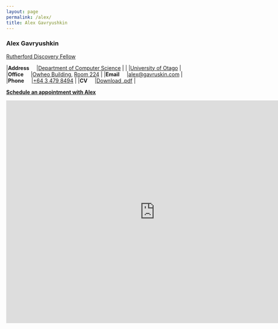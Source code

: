 ```yaml
---
layout: page
permalink: /alex/
title: Alex Gavryushkin
---
```


<h3>Alex Gavryushkin</h3>

[Rutherford Discovery Fellow](https://royalsociety.org.nz/what-we-do/funds-and-opportunities/rutherford-discovery-fellowships)

|**Address**&nbsp;&nbsp;&nbsp;&nbsp;	|[Department of Computer Science](http://www.cs.otago.ac.nz/)						|
|					|[University of Otago](http://www.cs.otago.ac.nz/)							|
|**Office**&nbsp;&nbsp;&nbsp;&nbsp;	|[Owheo Building](https://goo.gl/maps/tCyUmHrfBE72), [Room 224](https://goo.gl/maps/9adDyFtDWJD2)	|
|**Email**&nbsp;&nbsp;&nbsp;&nbsp;	|[alex@gavruskin.com](mailto:alex@gavruskin.com)							|
|**Phone**&nbsp;&nbsp;&nbsp;&nbsp;	|[+64 3 479 8494](tel:+64-3-479-8494)									|
|**CV**&nbsp;&nbsp;&nbsp;&nbsp;		|[Download .pdf](/alex/AGcv_short.pdf)									|

**[Schedule an appointment with Alex](https://doodle.com/gavruskin/)**

<iframe src="https://calendar.google.com/calendar/embed?showTitle=0&amp;height=600&amp;wkst=2&amp;bgcolor=%23FFFFFF&amp;src=alex%40gavruskin.com&amp;color=%23182C57&amp;src=gavruskin.com_43veo0fhcbie6utmesfbqnoh28%40group.calendar.google.com&amp;color=%2323164E&amp;src=en-gb.ch%23holiday%40group.v.calendar.google.com&amp;color=%238C500B&amp;src=g2fpq3d9nho869phomqurbgnkg%40group.calendar.google.com&amp;color=%231B887A&amp;ctz=Europe%2FZurich" style="border-width:0" width="800" height="600" frameborder="0" scrolling="no"></iframe>
